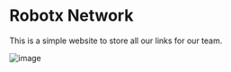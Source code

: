 # Robotx Network
This is a simple website to store all our links for our team.

![image](https://github.com/robotx-school/RobotXNetwork/assets/55328925/25b35259-0099-4682-94f9-b6405e9d4256)
